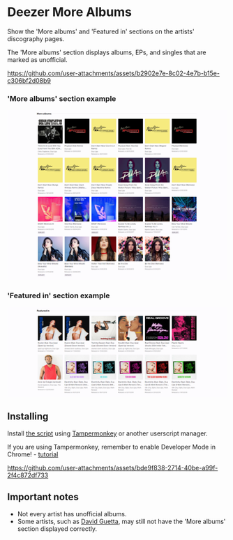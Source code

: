 # Deezer More Albums

Show the 'More albums' and 'Featured in' sections on the artists' discography pages.

The 'More albums' section displays albums, EPs, and singles that are marked as unofficial.

https://github.com/user-attachments/assets/b2902e7e-8c02-4e7b-b15e-c306bf2d08b9

### 'More albums' section example

![](images/more-albums-example.png)

### 'Featured in' section example

![](images/featured-in-example.png)

## Installing

Install [the script](https://github.com/pawllo01/deezer-more-albums/raw/master/deezer-more-albums.user.js) using [Tampermonkey](https://chromewebstore.google.com/detail/tampermonkey/dhdgffkkebhmkfjojejmpbldmpobfkfo) or another userscript manager.

If you are using Tampermonkey, remember to enable Developer Mode in Chrome! - [tutorial](https://www.tampermonkey.net/faq.php?locale=en#Q209)

https://github.com/user-attachments/assets/bde9f838-2714-40be-a99f-2f4c872df733

## Important notes

- Not every artist has unofficial albums.
- Some artists, such as [David Guetta](https://www.deezer.com/en/artist/542), may still not have the 'More albums' section displayed correctly.
